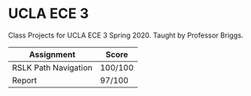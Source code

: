 # UCLA ECE 3

Class Projects for UCLA ECE 3 Spring 2020. Taught by Professor Briggs.

| Assignment           | Score   |
| -------------------- | ------- |
| RSLK Path Navigation | 100/100 |
| Report               |  97/100 |
